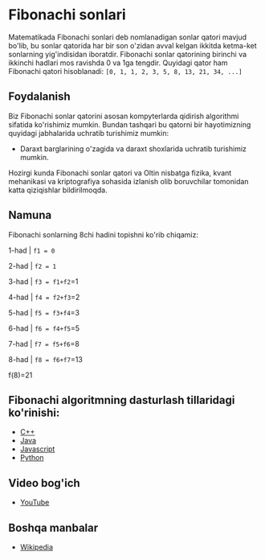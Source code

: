 # Fibonachi sonlari

Matematikada Fibonachi sonlari deb nomlanadigan sonlar qatori mavjud bo'lib, bu sonlar qatorida har bir son o'zidan
avval kelgan ikkitda ketma-ket sonlarning yig'indisidan iboratdir. Fibonachi sonlar qatorining birinchi va ikkinchi
hadlari mos ravishda 0 va 1ga tengdir. Quyidagi qator ham Fibonachi qatori hisoblanadi:
`[0, 1, 1, 2, 3, 5, 8, 13, 21, 34, ...]`

## Foydalanish

Biz Fibonachi sonlar qatorini asosan kompyterlarda qidirish algorithmi sifatida ko'rishimiz mumkin. Bundan tashqari bu
qatorni bir hayotimizning quyidagi jabhalarida uchratib turishimiz mumkin:

- Daraxt barglarining o'zagida va daraxt shoxlarida uchratib turishimiz mumkin.

Hozirgi kunda Fibonachi sonlar qatori va Oltin nisbatga fizika, kvant mehanikasi va kriptografiya sohasida izlanish olib
boruvchilar tomonidan katta qiziqishlar bildirilmoqda.

## Namuna

Fibonachi sonlarning 8chi hadini topishni ko'rib chiqamiz:


1-had | `f1 = 0` 

2-had | `f2 = 1 `

3-had | `f3 = f1+f2`=1

4-had | `f4 = f2+f3`=2

5-had | `f5 = f3+f4`=3

6-had | `f6 = f4+f5`=5

7-had | `f7 = f5+f6`=8

8-had | `f8 = f6+f7`=13

f(8)=21

## Fibonachi algoritmning dasturlash tillaridagi ko'rinishi:

- [C++](https://github.com/TheAlgorithms/C-Plus-Plus/blob/master/math/fibonacci.cpp)
- [Java](https://github.com/TheAlgorithms/Java/blob/master/Maths/FibonacciNumber.java)
- [Javascript](https://github.com/TheAlgorithms/Javascript/blob/80c2dc85d714f73783f133964d6acd9b5625ddd9/Maths/Fibonacci.js)
- [Python](https://github.com/TheAlgorithms/Python/blob/master/maths/fibonacci.py)

## Video bog'ich

- [YouTube](https://youtu.be/FQiRf4jb3PU)

## Boshqa manbalar

- [Wikipedia](https://uz.wikipedia.org/wiki/Fibonachchi_sonlari)
